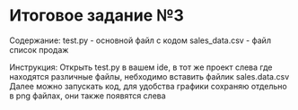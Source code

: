 # Итоговое задание №3
Содержание:
test.py - основной файл с кодом
sales_data.csv - файл список продаж

Инструкция:
Открыть test.py в вашем ide, в тот же проект слева где находятся различные файлы, небходимо вставить файлик sales.data.csv
Далее можно запускать код, для удобства графики сохраняю отдельно в png файлах, они также появятся слева

